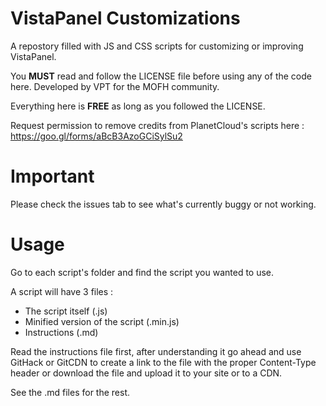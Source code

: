 # VistaPanel Customizations
A repostory filled with JS and CSS scripts for customizing or improving VistaPanel.

You **MUST** read and follow the LICENSE file before using any of the code here.
Developed by VPT for the MOFH community.

Everything here is **FREE** as long as you followed the LICENSE.

Request permission to remove credits from PlanetCloud's scripts here :  https://goo.gl/forms/aBcB3AzoGCiSylSu2

# Important
Please check the issues tab to see what's currently buggy or not working.

# Usage
Go to each script's folder and find the script you wanted to use.

A script will have 3 files :
  * The script itself (.js)
  * Minified version of the script (.min.js)
  * Instructions (.md)
  
Read the instructions file first, after understanding it go ahead and
use GitHack or GitCDN to create a link to the file with the proper Content-Type header
or download the file and upload it to your site or to a CDN.

See the .md files for the rest.